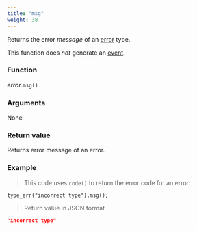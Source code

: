 ```yaml
---
title: "msg"
weight: 38
---
```


Returns the error *message* of an [error](..) type.

This function does *not* generate an [event](../../../overview/events).

### Function

*error*.`msg()`

### Arguments

None

### Return value

Returns error message of an error.

### Example

> This code uses `code()` to return the error code for an error:

```thingsdb,json_response
type_err("incorrect type").msg();
```

> Return value in JSON format

```json
"incorrect type"
```
